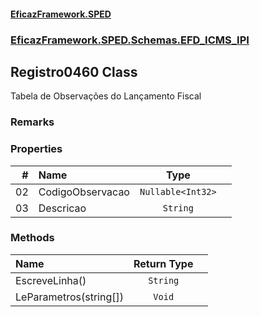 #### [EficazFramework.SPED](EficazFrameworkSPED.md 'EficazFramework SPED')
### [EficazFramework.SPED.Schemas.EFD_ICMS_IPI](EficazFramework.SPED.Schemas.EFD_ICMS_IPI.md 'EficazFramework.SPED.Schemas.EFD_ICMS_IPI')

## Registro0460 Class

Tabela de Observações do Lançamento Fiscal

### Remarks
### Properties

| # | Name | Type | |
| ---: | :--- | :---: | :--- |
| 02 | CodigoObservacao | `Nullable<Int32>` |  |
| 03 | Descricao | `String` |  |
### Methods

| Name | Return Type | |
| :--- | :---: | :--- |
| EscreveLinha() | `String` |  |
| LeParametros(string[]) | `Void` |  |
